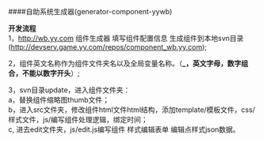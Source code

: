 ####自助系统生成器(generator-component-yywb)


**开发流程**  
1，http://wb.yy.com 组件生成器 填写组件配置信息 生成组件到本地svn目录(http://devserv.game.yy.com/repos/component_wb.yy.com);
  
2，组件英文名称作为组件文件夹名以及全局变量名称。（**_，英文字母，数字组合，不能以数字开头**）;
  
3，svn目录update，进入组件文件夹：  
a，替换组件缩略图thumb文件；  
b，进入src文件夹，修改组件html文件html结构，添加template/模板文件，css/样式文件，js/编写组件处理逻辑，绑定时间；  
c, 进去edit文件夹，js/edit.js编写组件 样式编辑表单 编辑点样式json数据。